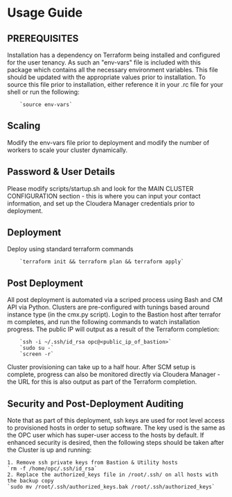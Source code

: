 # Usage Guide

## PREREQUISITES

Installation has a dependency on Terraform being installed and configured for the user tenancy.   As such an "env-vars" file is included with this package which contains all the necessary environment variables.  This file should be updated with the appropriate values prior to installation.  To source this file prior to installation, either reference it in your .rc file for your shell or run the following:

        `source env-vars`

## Scaling 

Modify the env-vars file prior to deployment and modify the number of workers to scale your cluster dynamically.

## Password & User Details

Please modify scripts/startup.sh and look for the MAIN CLUSTER CONFIGURATION section - this is where you can input your contact information, and set up the Cloudera Manager credentials prior to deployment.

## Deployment

Deploy using standard terraform commands

        `terraform init && terraform plan && terraform apply`

## Post Deployment

All post deployment is automated via a scriped process using Bash and CM API via Python.  Clusters are pre-configured with tunings based around instance type (in the cmx.py script).  Login to the Bastion host after terrafor
m completes, and run the following commands to watch installation progress.  The public IP will output as a result of the Terraform completion:

        `ssh -i ~/.ssh/id_rsa opc@<public_ip_of_bastion>`
        `sudo su -`
        `screen -r`

Cluster provisioning can take up to a half hour.  After SCM setup is complete, progress can also be monitored directly via Cloudera Manager - the URL for this is also output as part of the Terraform completion.

## Security and Post-Deployment Auditing

Note that as part of this deployment, ssh keys are used for root level access to provisioned hosts in order to setup software.  The key used is the same as the OPC user which has super-user access to the hosts by default.   If enhanced security is desired, then the following steps should be taken after the Cluster is up and running:

	1. Remove ssh private keys from Bastion & Utility hosts 
	`rm -f /home/opc/.ssh/id_rsa`
	2. Replace the authorized_keys file in /root/.ssh/ on all hosts with the backup copy 
	`sudo mv /root/.ssh/authorized_keys.bak /root/.ssh/authorized_keys`


